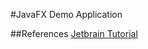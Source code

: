 #JavaFX Demo Application

##References
[Jetbrain Tutorial](https://www.jetbrains.com/help/idea/javafx.html)